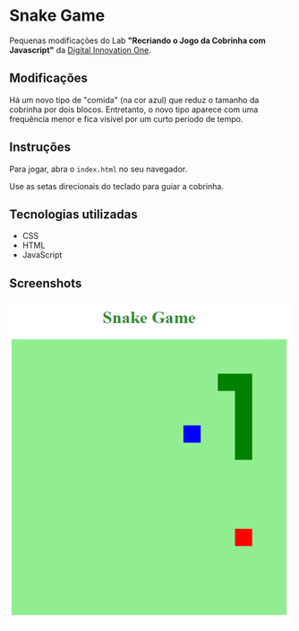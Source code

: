 # Snake Game
Pequenas modificações do Lab **"Recriando o Jogo da Cobrinha com Javascript"** da [Digital Innovation One](https://digitalinnovation.one).

## Modificações
Há um novo tipo de "comida" (na cor azul) que reduz o tamanho da cobrinha por dois blocos. Entretanto, o novo tipo aparece com uma frequência menor e fica visível por um curto período de tempo.

## Instruções
Para jogar, abra o `index.html` no seu navegador.

Use as setas direcionais do teclado para guiar a cobrinha.

## Tecnologias utilizadas
- CSS
- HTML
- JavaScript

## Screenshots
![screenhost](screenshot.png)
